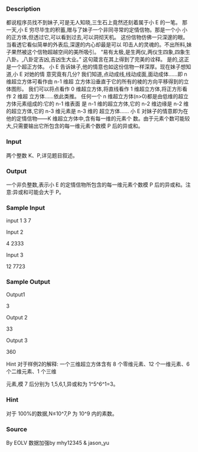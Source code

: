 
### Description
都说程序员找不到妹子,可是无人知晓,三生石上竟然还刻着属于小 E 的一笔。
那一天,小 E 穷尽毕生的积蓄,赠与了妹子一个非同寻常的定情信物。那是一个小
小的正方体,但透过它,可以看到过去,可以洞彻天机。
这份信物仿佛一只深邃的眼。当看透它看似简单的外表后,深邃的内心却最是可以
叩击人的灵魂的。不出所料,妹子果然被这个信物超越空间的美所吸引。
“易有太极,是生两仪,两仪生四象,四象生八卦。,八卦定吉凶,吉凶生大业。”
这句箴言在其上得到了完美的诠释。
是的,这正是一个超正方体。
小 E 告诉妹子,他的情意也如这份信物一样深厚。现在妹子想知道,小 E 对她的情
意究竟有几分?
我们知道,点动成线,线动成面,面动成体......即 n 维超立方体可看作由 n-1 维超
立方体沿垂直于它的所有的棱的方向平移得到的立体图形。
我们可以将点看作 0 维超立方体,将直线看作 1 维超立方体,将正方形看作 2 维超
立方体......依此类推。
任何一个 n 维超立方体(n>0)都是由低维的超立方体元素组成的:它的 n-1 维表面
是 n-1 维的超立方体,它的 n-2 维边缘是 n-2 维的超立方体,它的 n-3 维元素是 n-3 维的
超立方体......
小 E 对妹子的情意即为在他的定情信物——K 维超立方体中,含有每一维的元素个
数。由于元素个数可能较大,只需要输出它所包含的每一维元素个数模 P 后的异或和。


### Input
两个整数 K、P,详见题目叙述。


### Output
一个非负整数,表示小 E 的定情信物所包含的每一维元素个数模 P 后的异或和。注
意:异或和可能会大于 P。



### Sample Input
input 1
3 7

Input 2

4 2333

Input 3

12 7723
### Sample Output
Output1

3

Output 2

33

Output 3

360

Hint
对于样例2的解释:
一个三维超立方体含有 8 个零维元素、12 个一维元素、6 个二维元素、1 个三维

元素,模 7 后分别为 1,5,6,1,异或和为 1^5^6^1=3。
### Hint
对于 100%的数据,N≤10^7,P 为 10^9 内的素数。


### Source
By EOLV 数据加强by mhy12345 & jason_yu
